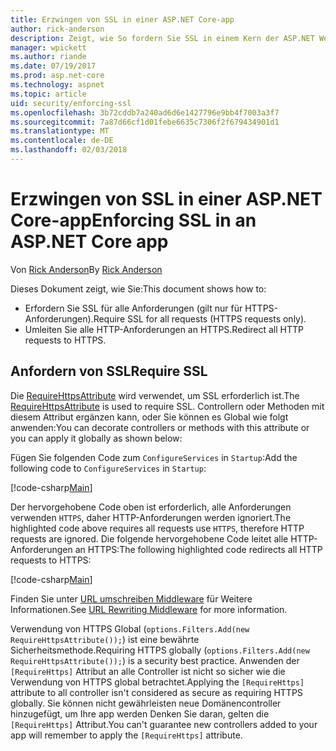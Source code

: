 ```yaml
---
title: Erzwingen von SSL in einer ASP.NET Core-app
author: rick-anderson
description: Zeigt, wie So fordern Sie SSL in einem Kern der ASP.NET Web-app
manager: wpickett
ms.author: riande
ms.date: 07/19/2017
ms.prod: asp.net-core
ms.technology: aspnet
ms.topic: article
uid: security/enforcing-ssl
ms.openlocfilehash: 3b72cddb7a240ad6d6e1427796e9bb4f7003a3f7
ms.sourcegitcommit: 7a87d66cf1d01febe6635c7306f2f679434901d1
ms.translationtype: MT
ms.contentlocale: de-DE
ms.lasthandoff: 02/03/2018
---
```

# <a name="enforcing-ssl-in-an-aspnet-core-app"></a><span data-ttu-id="f6f6d-103">Erzwingen von SSL in einer ASP.NET Core-app</span><span class="sxs-lookup"><span data-stu-id="f6f6d-103">Enforcing SSL in an ASP.NET Core app</span></span>

<span data-ttu-id="f6f6d-104">Von [Rick Anderson](https://twitter.com/RickAndMSFT)</span><span class="sxs-lookup"><span data-stu-id="f6f6d-104">By [Rick Anderson](https://twitter.com/RickAndMSFT)</span></span>

<span data-ttu-id="f6f6d-105">Dieses Dokument zeigt, wie Sie:</span><span class="sxs-lookup"><span data-stu-id="f6f6d-105">This document shows how to:</span></span>

- <span data-ttu-id="f6f6d-106">Erfordern Sie SSL für alle Anforderungen (gilt nur für HTTPS-Anforderungen).</span><span class="sxs-lookup"><span data-stu-id="f6f6d-106">Require SSL for all requests (HTTPS requests only).</span></span>
- <span data-ttu-id="f6f6d-107">Umleiten Sie alle HTTP-Anforderungen an HTTPS.</span><span class="sxs-lookup"><span data-stu-id="f6f6d-107">Redirect all HTTP requests to HTTPS.</span></span>

## <a name="require-ssl"></a><span data-ttu-id="f6f6d-108">Anfordern von SSL</span><span class="sxs-lookup"><span data-stu-id="f6f6d-108">Require SSL</span></span>

<span data-ttu-id="f6f6d-109">Die [RequireHttpsAttribute](https://docs.microsoft.com/aspnet/core/api/microsoft.aspnetcore.mvc.requirehttpsattribute) wird verwendet, um SSL erforderlich ist.</span><span class="sxs-lookup"><span data-stu-id="f6f6d-109">The [RequireHttpsAttribute](https://docs.microsoft.com/aspnet/core/api/microsoft.aspnetcore.mvc.requirehttpsattribute) is used to require SSL.</span></span> <span data-ttu-id="f6f6d-110">Controllern oder Methoden mit diesem Attribut ergänzen kann, oder Sie können es Global wie folgt anwenden:</span><span class="sxs-lookup"><span data-stu-id="f6f6d-110">You can decorate controllers or methods with this attribute or you can apply it globally as shown below:</span></span>

<span data-ttu-id="f6f6d-111">Fügen Sie folgenden Code zum `ConfigureServices` in `Startup`:</span><span class="sxs-lookup"><span data-stu-id="f6f6d-111">Add the following code to `ConfigureServices` in `Startup`:</span></span>

[!code-csharp[Main](authentication/accconfirm/sample/WebApp1/Startup.cs?name=snippet2&highlight=4-999)]

<span data-ttu-id="f6f6d-112">Der hervorgehobene Code oben ist erforderlich, alle Anforderungen verwenden `HTTPS`, daher HTTP-Anforderungen werden ignoriert.</span><span class="sxs-lookup"><span data-stu-id="f6f6d-112">The highlighted code above requires all requests use `HTTPS`, therefore HTTP requests are ignored.</span></span> <span data-ttu-id="f6f6d-113">Die folgende hervorgehobene Code leitet alle HTTP-Anforderungen an HTTPS:</span><span class="sxs-lookup"><span data-stu-id="f6f6d-113">The following highlighted code redirects all HTTP requests to HTTPS:</span></span>

[!code-csharp[Main](authentication/accconfirm/sample/WebApp1/Startup.cs?name=snippet_AddRedirectToHttps&highlight=7-999)]

<span data-ttu-id="f6f6d-114">Finden Sie unter [URL umschreiben Middleware](xref:fundamentals/url-rewriting) für Weitere Informationen.</span><span class="sxs-lookup"><span data-stu-id="f6f6d-114">See [URL Rewriting Middleware](xref:fundamentals/url-rewriting) for more information.</span></span>

<span data-ttu-id="f6f6d-115">Verwendung von HTTPS Global (`options.Filters.Add(new RequireHttpsAttribute());`) ist eine bewährte Sicherheitsmethode.</span><span class="sxs-lookup"><span data-stu-id="f6f6d-115">Requiring HTTPS globally (`options.Filters.Add(new RequireHttpsAttribute());`) is a security best practice.</span></span> <span data-ttu-id="f6f6d-116">Anwenden der `[RequireHttps]` Attribut an alle Controller ist nicht so sicher wie die Verwendung von HTTPS global betrachtet.</span><span class="sxs-lookup"><span data-stu-id="f6f6d-116">Applying the `[RequireHttps]` attribute to all controller isn't considered as secure as requiring HTTPS globally.</span></span> <span data-ttu-id="f6f6d-117">Sie können nicht gewährleisten neue Domänencontroller hinzugefügt, um Ihre app werden Denken Sie daran, gelten die `[RequireHttps]` Attribut.</span><span class="sxs-lookup"><span data-stu-id="f6f6d-117">You can't guarantee new controllers added to your app will remember to apply the `[RequireHttps]` attribute.</span></span>
